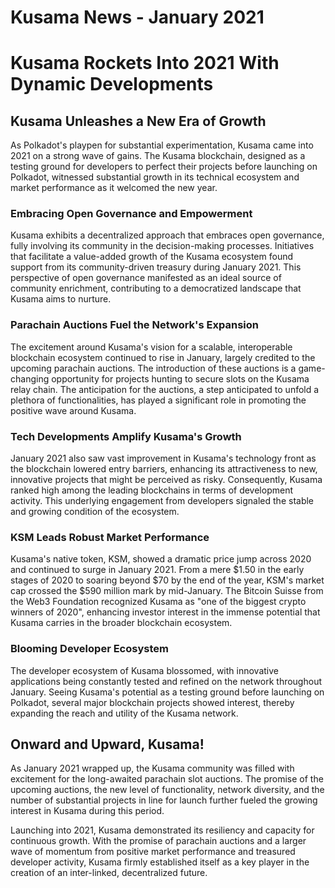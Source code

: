 # Kusama News - January 2021

# Kusama Rockets Into 2021 With Dynamic Developments

## Kusama Unleashes a New Era of Growth

As Polkadot's playpen for substantial experimentation, Kusama came into 2021 on
a strong wave of gains. The Kusama blockchain, designed as a testing ground for
developers to perfect their projects before launching on Polkadot, witnessed
substantial growth in its technical ecosystem and market performance as it
welcomed the new year.

### Embracing Open Governance and Empowerment

Kusama exhibits a decentralized approach that embraces open governance, fully
involving its community in the decision-making processes. Initiatives that
facilitate a value-added growth of the Kusama ecosystem found support from its
community-driven treasury during January 2021. This perspective of open
governance manifested as an ideal source of community enrichment, contributing
to a democratized landscape that Kusama aims to nurture.

### Parachain Auctions Fuel the Network's Expansion

The excitement around Kusama's vision for a scalable, interoperable blockchain
ecosystem continued to rise in January, largely credited to the upcoming
parachain auctions. The introduction of these auctions is a game-changing
opportunity for projects hunting to secure slots on the Kusama relay chain. The
anticipation for the auctions, a step anticipated to unfold a plethora of
functionalities, has played a significant role in promoting the positive wave
around Kusama.

### Tech Developments Amplify Kusama's Growth

January 2021 also saw vast improvement in Kusama's technology front as the
blockchain lowered entry barriers, enhancing its attractiveness to new,
innovative projects that might be perceived as risky. Consequently, Kusama
ranked high among the leading blockchains in terms of development activity. This
underlying engagement from developers signaled the stable and growing condition
of the ecosystem.

### KSM Leads Robust Market Performance

Kusama's native token, KSM, showed a dramatic price jump across 2020 and
continued to surge in January 2021. From a mere $1.50 in the early stages of
2020 to soaring beyond $70 by the end of the year, KSM's market cap crossed the
$590 million mark by mid-January. The Bitcoin Suisse from the Web3 Foundation
recognized Kusama as "one of the biggest crypto winners of 2020", enhancing
investor interest in the immense potential that Kusama carries in the broader
blockchain ecosystem.

### Blooming Developer Ecosystem

The developer ecosystem of Kusama blossomed, with innovative applications being
constantly tested and refined on the network throughout January. Seeing Kusama's
potential as a testing ground before launching on Polkadot, several major
blockchain projects showed interest, thereby expanding the reach and utility of
the Kusama network.

## Onward and Upward, Kusama!

As January 2021 wrapped up, the Kusama community was filled with excitement for
the long-awaited parachain slot auctions. The promise of the upcoming auctions,
the new level of functionality, network diversity, and the number of substantial
projects in line for launch further fueled the growing interest in Kusama during
this period.

Launching into 2021, Kusama demonstrated its resiliency and capacity for
continuous growth. With the promise of parachain auctions and a larger wave of
momentum from positive market performance and treasured developer activity,
Kusama firmly established itself as a key player in the creation of an
inter-linked, decentralized future.
